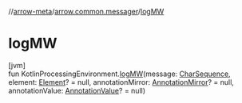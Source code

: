 //[arrow-meta](../../index.md)/[arrow.common.messager](index.md)/[logMW](log-m-w.md)

# logMW

[jvm]\
fun KotlinProcessingEnvironment.[logMW](log-m-w.md)(message: [CharSequence](https://kotlinlang.org/api/latest/jvm/stdlib/kotlin/-char-sequence/index.html), element: [Element](https://docs.oracle.com/javase/8/docs/api/javax/lang/model/element/Element.html)? = null, annotationMirror: [AnnotationMirror](https://docs.oracle.com/javase/8/docs/api/javax/lang/model/element/AnnotationMirror.html)? = null, annotationValue: [AnnotationValue](https://docs.oracle.com/javase/8/docs/api/javax/lang/model/element/AnnotationValue.html)? = null)

